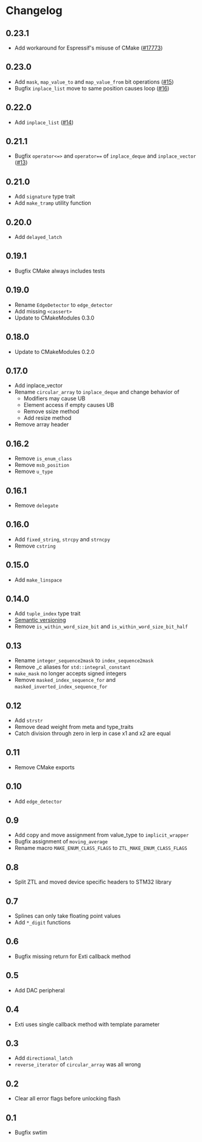 # Changelog

## 0.23.1
- Add workaround for Espressif's misuse of CMake ([#17773](https://github.com/espressif/esp-idf/issues/17773))

## 0.23.0
- Add `mask`, `map_value_to` and `map_value_from` bit operations ([#15](https://github.com/ZIMO-Elektronik/ZTL/pull/15))
- Bugfix `inplace_list` move to same position causes loop ([#16](https://github.com/ZIMO-Elektronik/ZTL/pull/16))

## 0.22.0
- Add `inplace_list` ([#14](https://github.com/ZIMO-Elektronik/ZTL/pull/14))

## 0.21.1
- Bugfix `operator<=>` and `operator==` of `inplace_deque` and `inplace_vector` ([#13](https://github.com/ZIMO-Elektronik/ZTL/issues/13))

## 0.21.0
- Add `signature` type trait
- Add `make_tramp` utility function

## 0.20.0
- Add `delayed_latch`

## 0.19.1
- Bugfix CMake always includes tests

## 0.19.0
- Rename `EdgeDetector` to `edge_detector`
- Add missing `<cassert>`
- Update to CMakeModules 0.3.0

## 0.18.0
- Update to CMakeModules 0.2.0

## 0.17.0
- Add inplace_vector
- Rename `circular_array` to `inplace_deque` and change behavior of
  - Modifiers may cause UB
  - Element access if empty causes UB
  - Remove ssize method
  - Add resize method
- Remove array header

## 0.16.2
- Remove `is_enum_class`
- Remove `msb_position`
- Remove `u_type`

## 0.16.1
- Remove `delegate`

## 0.16.0
- Add `fixed_string`, `strcpy` and `strncpy`
- Remove `cstring`

## 0.15.0
- Add `make_linspace`

## 0.14.0
- Add `tuple_index` type trait
- [Semantic versioning](https://semver.org)
- Remove `is_within_word_size_bit` and `is_within_word_size_bit_half`

## 0.13
- Rename `integer_sequence2mask` to `index_sequence2mask`
- Remove _c aliases for `std::integral_constant`
- `make_mask` no longer accepts signed integers
- Remove `masked_index_sequence_for` and `masked_inverted_index_sequence_for`

## 0.12
- Add `strstr`
- Remove dead weight from meta and type_traits
- Catch division through zero in lerp in case x1 and x2 are equal

## 0.11
- Remove CMake exports

## 0.10
- Add `edge_detector`

## 0.9
- Add copy and move assignment from value_type to `implicit_wrapper`
- Bugfix assignment of `moving_average`
- Rename macro `MAKE_ENUM_CLASS_FLAGS` to `ZTL_MAKE_ENUM_CLASS_FLAGS`

## 0.8
- Split ZTL and moved device specific headers to STM32 library

## 0.7
- Splines can only take floating point values
- Add `*_digit` functions

## 0.6
- Bugfix missing return for Exti callback method

## 0.5
- Add DAC peripheral

## 0.4
- Exti uses single callback method with template parameter

## 0.3
- Add `directional_latch`
- `reverse_iterator` of `circular_array` was all wrong

## 0.2
- Clear all error flags before unlocking flash

## 0.1
- Bugfix swtim